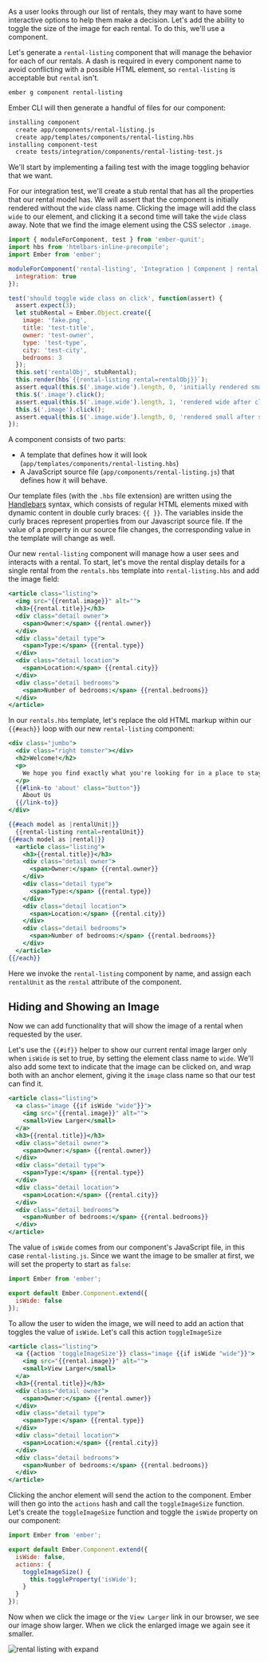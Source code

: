 As a user looks through our list of rentals, they may want to have some interactive options to help them make a decision.
Let's add the ability to toggle the size of the image for each rental.
To do this, we'll use a component.

Let's generate a `rental-listing` component that will manage the behavior for each of our rentals.
A dash is required in every component name to avoid conflicting with a possible HTML element,
so `rental-listing` is acceptable but `rental` isn't.

```bash
ember g component rental-listing
```

Ember CLI will then generate a handful of files for our component:


```bash
installing component
  create app/components/rental-listing.js
  create app/templates/components/rental-listing.hbs
installing component-test
  create tests/integration/components/rental-listing-test.js
```

We'll start by implementing a failing test with the image toggling behavior that we want.

For our integration test, we'll create a stub rental that has all the properties that our rental model has.
We will assert that the component is initially rendered without the `wide` class name. Clicking the image will add the class `wide` to our element, and clicking it a second time will take the `wide` class away.
Note that we find the image element using the CSS selector `.image`.

```javascript {data-filename=tests/integration/components/rental-listing-test.js}
import { moduleForComponent, test } from 'ember-qunit';
import hbs from 'htmlbars-inline-precompile';
import Ember from 'ember';

moduleForComponent('rental-listing', 'Integration | Component | rental listing', {
  integration: true
});

test('should toggle wide class on click', function(assert) {
  assert.expect(3);
  let stubRental = Ember.Object.create({
    image: 'fake.png',
    title: 'test-title',
    owner: 'test-owner',
    type: 'test-type',
    city: 'test-city',
    bedrooms: 3
  });
  this.set('rentalObj', stubRental);
  this.render(hbs`{{rental-listing rental=rentalObj}}`);
  assert.equal(this.$('.image.wide').length, 0, 'initially rendered small');
  this.$('.image').click();
  assert.equal(this.$('.image.wide').length, 1, 'rendered wide after click');
  this.$('.image').click();
  assert.equal(this.$('.image.wide').length, 0, 'rendered small after second click');
});
```

A component consists of two parts:

* A template that defines how it will look (`app/templates/components/rental-listing.hbs`)
* A JavaScript source file (`app/components/rental-listing.js`) that defines how it will behave.

Our template files (with the `.hbs` file extension) are written using the
[Handlebars](../../templates/handlebars-basics) syntax, which consists of
regular HTML elements mixed with dynamic content in double curly braces:
`{{ }}`. The variables inside the curly braces represent properties from our
Javascript source file. If the value of a property in our source file changes,
the corresponding value in the template will change as well.

Our new `rental-listing` component will manage how a user sees and interacts with a rental.
To start, let's move the rental display details for a single rental from the `rentals.hbs` template into `rental-listing.hbs` and add the image field:

```handlebars {data-filename=app/templates/components/rental-listing.hbs data-diff="+2"}
<article class="listing">
  <img src="{{rental.image}}" alt="">
  <h3>{{rental.title}}</h3>
  <div class="detail owner">
    <span>Owner:</span> {{rental.owner}}
  </div>
  <div class="detail type">
    <span>Type:</span> {{rental.type}}
  </div>
  <div class="detail location">
    <span>Location:</span> {{rental.city}}
  </div>
  <div class="detail bedrooms">
    <span>Number of bedrooms:</span> {{rental.bedrooms}}
  </div>
</article>
```

In our `rentals.hbs` template, let's replace the old HTML markup within our `{{#each}}` loop
with our new `rental-listing` component:

```handlebars {data-filename=app/templates/rentals.hbs data-diff="+12,+13,-14,-15,-16,-17,-18,-19,-20,-21,-22,-23,-24,-25,-26,-27,-28,-29"}
<div class="jumbo">
  <div class="right tomster"></div>
  <h2>Welcome!</h2>
  <p>
    We hope you find exactly what you're looking for in a place to stay.
  </p>
  {{#link-to 'about' class="button"}}
    About Us
  {{/link-to}}
</div>

{{#each model as |rentalUnit|}}
  {{rental-listing rental=rentalUnit}}
{{#each model as |rental|}}
  <article class="listing">
    <h3>{{rental.title}}</h3>
    <div class="detail owner">
      <span>Owner:</span> {{rental.owner}}
    </div>
    <div class="detail type">
      <span>Type:</span> {{rental.type}}
    </div>
    <div class="detail location">
      <span>Location:</span> {{rental.city}}
    </div>
    <div class="detail bedrooms">
      <span>Number of bedrooms:</span> {{rental.bedrooms}}
    </div>
  </article>
{{/each}}
```
Here we invoke the `rental-listing` component by name, and assign each `rentalUnit` as the `rental` attribute of the component.

## Hiding and Showing an Image

Now we can add functionality that will show the image of a rental when requested by the user.

Let's use the `{{#if}}` helper to show our current rental image larger only when `isWide` is set to true, by setting the element class name to `wide`. We'll also add some text to indicate that the image can be clicked on, and wrap both with an anchor element, giving it the `image` class name so that our test can find it.

```handlebars {data-filename=app/templates/components/rental-listing.hbs data-diff="+2,+4,+5"}
<article class="listing">
  <a class="image {{if isWide "wide"}}">
    <img src="{{rental.image}}" alt="">
    <small>View Larger</small>
  </a>
  <h3>{{rental.title}}</h3>
  <div class="detail owner">
    <span>Owner:</span> {{rental.owner}}
  </div>
  <div class="detail type">
    <span>Type:</span> {{rental.type}}
  </div>
  <div class="detail location">
    <span>Location:</span> {{rental.city}}
  </div>
  <div class="detail bedrooms">
    <span>Number of bedrooms:</span> {{rental.bedrooms}}
  </div>
</article>
```

The value of `isWide` comes from our component's JavaScript file, in this case `rental-listing.js`.
Since we want the image to be smaller at first, we will set the property to start as `false`:

```javascript {data-filename=app/components/rental-listing.js data-diff="+4"}
import Ember from 'ember';

export default Ember.Component.extend({
  isWide: false
});
```

To allow the user to widen the image, we will need to add an action that toggles the value of `isWide`.
Let's call this action `toggleImageSize`

```handlebars {data-filename=app/templates/components/rental-listing.hbs data-diff="+2"}
<article class="listing">
  <a {{action 'toggleImageSize'}} class="image {{if isWide "wide"}}">
    <img src="{{rental.image}}" alt="">
    <small>View Larger</small>
  </a>
  <h3>{{rental.title}}</h3>
  <div class="detail owner">
    <span>Owner:</span> {{rental.owner}}
  </div>
  <div class="detail type">
    <span>Type:</span> {{rental.type}}
  </div>
  <div class="detail location">
    <span>Location:</span> {{rental.city}}
  </div>
  <div class="detail bedrooms">
    <span>Number of bedrooms:</span> {{rental.bedrooms}}
  </div>
</article>
```

Clicking the anchor element will send the action to the component.
Ember will then go into the `actions` hash and call the `toggleImageSize` function.
Let's create the `toggleImageSize` function and toggle the `isWide` property on our component:

```javascript {data-filename=app/components/rental-listing.js data-diff="+5,+6,+7,+8,+9"}
import Ember from 'ember';

export default Ember.Component.extend({
  isWide: false,
  actions: {
    toggleImageSize() {
      this.toggleProperty('isWide');
    }
  }
});
```

Now when we click the image or the `View Larger` link in our browser, we  see our image show larger.
When we click the enlarged image we again see it smaller.

![rental listing with expand](/images/simple-component/styled-rental-listings.png)
